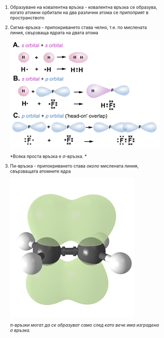 1. Образуване на ковалентна връзка - ковалентна връзка се образува, когато атомни орбитали на два различни атома се припоприят в пространството
2. Сигма-връзка - припокриването става челно, т.е. по мислената линия, свързваща ядрата на двата атома
	
	![Sigma Bond](Resources/Sigma%20Bond.gif)
	
	*Всяка проста връзка е $\sigma$-връзка. *

3. Пи-връзка - припокриването става *около* мислената линия, свързващата атомните ядра
	
	![Pi Bond](Resources/Pi%20Bond.png)
	
	*$\pi$-връзки могат да се образуват само след като вече има изградена $\sigma$ връзка.*